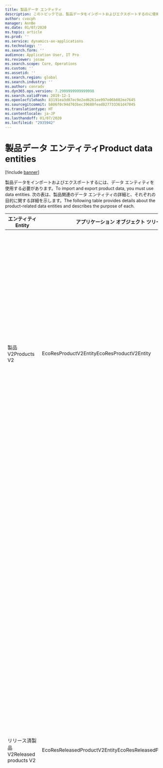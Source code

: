 ```yaml
---
title: 製品データ エンティティ
description: このトピックでは、製品データをインポートおよびエクスポートするのに使用できる異なるエンティティに関する情報を提供します。
author: cvocph
manager: AnnBe
ms.date: 01/07/2020
ms.topic: article
ms.prod: ''
ms.service: dynamics-ax-applications
ms.technology: ''
ms.search.form: ''
audience: Application User, IT Pro
ms.reviewer: josaw
ms.search.scope: Core, Operations
ms.custom: ''
ms.assetid: ''
ms.search.region: global
ms.search.industry: ''
ms.author: conradv
ms.dyn365.ops.version: 7.2999999999999998
ms.search.validFrom: 2019-12-1
ms.openlocfilehash: 83191ea3d07ec9e2ed6261ee997e06b802ee7645
ms.sourcegitcommit: b806f0c94d703bec39680fead827733361d47045
ms.translationtype: HT
ms.contentlocale: ja-JP
ms.lasthandoff: 01/07/2020
ms.locfileid: "2935942"
---
```

# <a name="product-data-entities"></a><span data-ttu-id="3bbf8-103">製品データ エンティティ</span><span class="sxs-lookup"><span data-stu-id="3bbf8-103">Product data entities</span></span>

[!include [banner](../includes/banner.md)]

<span data-ttu-id="3bbf8-104">製品データをインポートおよびエクスポートするには、データ エンティティを使用する必要があります。</span><span class="sxs-lookup"><span data-stu-id="3bbf8-104">To import and export product data, you must use data entities.</span></span> <span data-ttu-id="3bbf8-105">次の表は、製品関連のデータ エンティティの詳細と、それぞれの目的に関する詳細を示します。</span><span class="sxs-lookup"><span data-stu-id="3bbf8-105">The following table provides details about the product-related data entities and describes the purpose of each.</span></span>

| <span data-ttu-id="3bbf8-106">エンティティ</span><span class="sxs-lookup"><span data-stu-id="3bbf8-106">Entity</span></span> | <span data-ttu-id="3bbf8-107">アプリケーション オブジェクト ツリー (AOT) 名 (型)</span><span class="sxs-lookup"><span data-stu-id="3bbf8-107">Application Object Tree (AOT) name (type)</span></span> | <span data-ttu-id="3bbf8-108">摘要</span><span class="sxs-lookup"><span data-stu-id="3bbf8-108">Notes</span></span> |
|--------|-------------------------------------------|-------|
| <span data-ttu-id="3bbf8-109">製品 V2</span><span class="sxs-lookup"><span data-stu-id="3bbf8-109">Products V2</span></span> | <span data-ttu-id="3bbf8-110">EcoResProductV2Entity</span><span class="sxs-lookup"><span data-stu-id="3bbf8-110">EcoResProductV2Entity</span></span> | <span data-ttu-id="3bbf8-111">このエンティティは、共有製品 (特徴的製品と製品マスター) をインポートおよびエクスポートするのに使用されます。</span><span class="sxs-lookup"><span data-stu-id="3bbf8-111">This entity is used to import and export shared products-distinct products and product masters.</span></span> <span data-ttu-id="3bbf8-112">更新が可能になります。</span><span class="sxs-lookup"><span data-stu-id="3bbf8-112">It allows for updates.</span></span> <span data-ttu-id="3bbf8-113">セット ベースの SQL 操作をサポートしていません。</span><span class="sxs-lookup"><span data-stu-id="3bbf8-113">It doesn't support set-based SQL operations.</span></span> <span data-ttu-id="3bbf8-114">データ プロトコル (OData) を開くに対して有効になっています。</span><span class="sxs-lookup"><span data-stu-id="3bbf8-114">It's enabled for Open Data Protocol (OData).</span></span> |
| <span data-ttu-id="3bbf8-115">リリース済製品 V2</span><span class="sxs-lookup"><span data-stu-id="3bbf8-115">Released products V2</span></span> | <span data-ttu-id="3bbf8-116">EcoResReleasedProductV2Entity</span><span class="sxs-lookup"><span data-stu-id="3bbf8-116">EcoResReleasedProductV2Entity</span></span> | <span data-ttu-id="3bbf8-117">このエンティティは、リリース済製品 (特徴的製品と製品マスター) をインポートおよびエクスポートするのに使用されます。</span><span class="sxs-lookup"><span data-stu-id="3bbf8-117">This entity is used to import and export released products-distinct products and product masters.</span></span> <span data-ttu-id="3bbf8-118">更新が可能になります。</span><span class="sxs-lookup"><span data-stu-id="3bbf8-118">It allows for updates.</span></span> <span data-ttu-id="3bbf8-119">共有製品が既に作成されている必要があります。</span><span class="sxs-lookup"><span data-stu-id="3bbf8-119">It requires that the shared product already be created.</span></span> <span data-ttu-id="3bbf8-120">新しいリリース済製品をインポートする場合、共有製品がリリースされます。</span><span class="sxs-lookup"><span data-stu-id="3bbf8-120">When a new released product is imported, a release of the shared product occurs.</span></span> <span data-ttu-id="3bbf8-121">リリース済製品マスターおよびリリース済特徴的バリアントをインポートおよびエクスポートするのに使用できる個別のエンティティもあります。</span><span class="sxs-lookup"><span data-stu-id="3bbf8-121">There are also separate entities that can be used to import and export released product masters and released distinct variants.</span></span> <span data-ttu-id="3bbf8-122">このエンティティは、セット ベースの SQL 操作または削除操作をサポートしていません。</span><span class="sxs-lookup"><span data-stu-id="3bbf8-122">This entity doesn't support set-based SQL operations or delete operations.</span></span> <span data-ttu-id="3bbf8-123">OData に対して有効になっています。</span><span class="sxs-lookup"><span data-stu-id="3bbf8-123">It's enabled for OData.</span></span> |
| <span data-ttu-id="3bbf8-124">リリース済製品の作成 V2</span><span class="sxs-lookup"><span data-stu-id="3bbf8-124">Released product creation V2</span></span> | <span data-ttu-id="3bbf8-125">EcoResReleasedProductCreationV2Entity</span><span class="sxs-lookup"><span data-stu-id="3bbf8-125">EcoResReleasedProductCreationV2Entity</span></span> | <span data-ttu-id="3bbf8-126">このエンティティは、共有製品とリリース済製品を 1 つのステップでインポートするのに使用されます。</span><span class="sxs-lookup"><span data-stu-id="3bbf8-126">This entity is used to import shared products and released products in one step.</span></span> <span data-ttu-id="3bbf8-127">エクスポートはサポートされていますが、エンティティの目的は製品の作成であるため、これを使用しないようお勧めします。</span><span class="sxs-lookup"><span data-stu-id="3bbf8-127">Although it supports exports, that use isn't recommended, because the purpose of the entity is product creation.</span></span> <span data-ttu-id="3bbf8-128">更新はサポートされていません。</span><span class="sxs-lookup"><span data-stu-id="3bbf8-128">It doesn't support updates.</span></span> <span data-ttu-id="3bbf8-129">一部のフィールド (製品作成ダイアログ ボックスで使用できるフィールド) のセットはサポートされます。</span><span class="sxs-lookup"><span data-stu-id="3bbf8-129">It supports a limited set of fields (fields that are available in the product creation dialog box).</span></span> <span data-ttu-id="3bbf8-130">セット ベースの SQL 操作をサポートしていません。</span><span class="sxs-lookup"><span data-stu-id="3bbf8-130">It doesn't support set-based SQL operations.</span></span> <span data-ttu-id="3bbf8-131">OData を通じて公開されることはありません。</span><span class="sxs-lookup"><span data-stu-id="3bbf8-131">It isn't exposed through OData.</span></span> |
| <span data-ttu-id="3bbf8-132">製品バリアント</span><span class="sxs-lookup"><span data-stu-id="3bbf8-132">Product variants</span></span> | <span data-ttu-id="3bbf8-133">EcoResProductVariantEntity</span><span class="sxs-lookup"><span data-stu-id="3bbf8-133">EcoResProductVariantEntity</span></span> | <span data-ttu-id="3bbf8-134">このエンティティは、共有製品バリアントをインポートおよびエクスポートするのに使用されます。</span><span class="sxs-lookup"><span data-stu-id="3bbf8-134">This entity is used to import and export shared product variants.</span></span> <span data-ttu-id="3bbf8-135">更新が可能になります。</span><span class="sxs-lookup"><span data-stu-id="3bbf8-135">It allows for updates.</span></span> <span data-ttu-id="3bbf8-136">分析コード値が既に作成されている必要があります。</span><span class="sxs-lookup"><span data-stu-id="3bbf8-136">It requires that dimension values already be created.</span></span> <span data-ttu-id="3bbf8-137">統合キーは、製品マスターと製品分析コードです。</span><span class="sxs-lookup"><span data-stu-id="3bbf8-137">The integration key is the product master plus product dimensions.</span></span> <span data-ttu-id="3bbf8-138">このエンティティはセット ベースの SQL 操作をサポートしていません。</span><span class="sxs-lookup"><span data-stu-id="3bbf8-138">This entity doesn't support set-based SQL operations.</span></span> <span data-ttu-id="3bbf8-139">OData に対して有効になっています。</span><span class="sxs-lookup"><span data-stu-id="3bbf8-139">It's enabled for OData.</span></span> <span data-ttu-id="3bbf8-140">削除操作はサポートされます。</span><span class="sxs-lookup"><span data-stu-id="3bbf8-140">It supports delete operations.</span></span> <span data-ttu-id="3bbf8-141">新しい製品分析コードの追加を使用して拡張することはできません。</span><span class="sxs-lookup"><span data-stu-id="3bbf8-141">It can't be extended through the addition of new product dimensions.</span></span> |
| <span data-ttu-id="3bbf8-142">製品番号 ID 別製品バリアント</span><span class="sxs-lookup"><span data-stu-id="3bbf8-142">Product variants by product number identification</span></span> | <span data-ttu-id="3bbf8-143">EcoResProductNumberIdentifiedProductVariantEntity</span><span class="sxs-lookup"><span data-stu-id="3bbf8-143">EcoResProductNumberIdentifiedProductVariantEntity</span></span> | <span data-ttu-id="3bbf8-144">このエンティティは、共有製品バリアントをインポートおよびエクスポートするのに使用されます。</span><span class="sxs-lookup"><span data-stu-id="3bbf8-144">This entity is used to import and export shared product variants.</span></span> <span data-ttu-id="3bbf8-145">更新が可能になります。</span><span class="sxs-lookup"><span data-stu-id="3bbf8-145">It allows for updates.</span></span> <span data-ttu-id="3bbf8-146">分析コード値が既に作成されている必要があります。</span><span class="sxs-lookup"><span data-stu-id="3bbf8-146">It requires that dimension values already be created.</span></span> <span data-ttu-id="3bbf8-147">統合キーは製品番号 (一方、**製品バリアント** エンティティの統合キーは、製品マスターと製品分析コードです) となります。</span><span class="sxs-lookup"><span data-stu-id="3bbf8-147">The integration key is the product number (whereas the integration key for the **Product variants** entity is the product master plus product dimensions).</span></span> |
| <span data-ttu-id="3bbf8-148">リリース済製品バリアント</span><span class="sxs-lookup"><span data-stu-id="3bbf8-148">Released product variants</span></span> | <span data-ttu-id="3bbf8-149">EcoResReleasedProductVariantEntity</span><span class="sxs-lookup"><span data-stu-id="3bbf8-149">EcoResReleasedProductVariantEntity</span></span> | <span data-ttu-id="3bbf8-150">このエンティティは、リリース済製品バリアントをインポートおよびエクスポートするのに使用されます。</span><span class="sxs-lookup"><span data-stu-id="3bbf8-150">This entity is used to import and export released product variants.</span></span> <span data-ttu-id="3bbf8-151">更新が可能になります。</span><span class="sxs-lookup"><span data-stu-id="3bbf8-151">It allows for updates.</span></span> <span data-ttu-id="3bbf8-152">共有製品バリアントが既に作成されている必要があります。</span><span class="sxs-lookup"><span data-stu-id="3bbf8-152">It requires that shared product variants already be created.</span></span> <span data-ttu-id="3bbf8-153">新しいリリース済製品バリアントをインポートする場合、共有製品バリアントがリリースされます。</span><span class="sxs-lookup"><span data-stu-id="3bbf8-153">When a new released product variant is imported, a release of the shared product variant occurs.</span></span> <span data-ttu-id="3bbf8-154">このエンティティはセット ベースの SQL 操作をサポートしていません。</span><span class="sxs-lookup"><span data-stu-id="3bbf8-154">This entity doesn't support set-based SQL operations.</span></span> <span data-ttu-id="3bbf8-155">OData に対して有効になっています。</span><span class="sxs-lookup"><span data-stu-id="3bbf8-155">It's enabled for OData.</span></span> <span data-ttu-id="3bbf8-156">削除操作はサポートされていますが、現在のプラットフォームのバグが原因で、この使用によるデータの破損が生じています。</span><span class="sxs-lookup"><span data-stu-id="3bbf8-156">Although it supports delete operations, that use currently causes data corruption because of a bug in the current platform.</span></span> <span data-ttu-id="3bbf8-157">このエンティティは新しい製品分析コードの追加を使用して拡張することはできません。</span><span class="sxs-lookup"><span data-stu-id="3bbf8-157">This entity can't be extended through the addition of new product dimensions.</span></span> |
| <span data-ttu-id="3bbf8-158">製品番号 ID 別リリース済製品バリアント</span><span class="sxs-lookup"><span data-stu-id="3bbf8-158">Released product variants by product number identification</span></span> | <span data-ttu-id="3bbf8-159">EcoResProductNumberIdentifiedReleasedProductVariantEntity</span><span class="sxs-lookup"><span data-stu-id="3bbf8-159">EcoResProductNumberIdentifiedReleasedProductVariantEntity</span></span> | <span data-ttu-id="3bbf8-160">このエンティティは**リリース済製品バリアント** エンティティに似ていますが、統合キーは製品マスターと製品分析コードの代わりに製品番号となります。</span><span class="sxs-lookup"><span data-stu-id="3bbf8-160">This entity resembles the **Released product variants** entity, but the integration key is the product number instead of the product master plus product dimensions.</span></span> <span data-ttu-id="3bbf8-161">新しい製品分析コードの追加を使用して拡張することができます。</span><span class="sxs-lookup"><span data-stu-id="3bbf8-161">It can be extended through the addition of new product dimensions.</span></span> |
| <span data-ttu-id="3bbf8-162">販売可能なリリース済製品</span><span class="sxs-lookup"><span data-stu-id="3bbf8-162">Sellable released products</span></span> | <span data-ttu-id="3bbf8-163">EcoResSellableReleasedProductEntity</span><span class="sxs-lookup"><span data-stu-id="3bbf8-163">EcoResSellableReleasedProductEntity</span></span> | <span data-ttu-id="3bbf8-164">このエンティティは、販売可能な製品のみをエクスポートするのに使用されます。</span><span class="sxs-lookup"><span data-stu-id="3bbf8-164">This entity is used to export only sellable products.</span></span> <span data-ttu-id="3bbf8-165">販売可能な製品には、販売注文で使用する必要のある情報があります。</span><span class="sxs-lookup"><span data-stu-id="3bbf8-165">Sellable products are products that have the information that they require in order to be used in a sales order.</span></span> <span data-ttu-id="3bbf8-166">**リリース済製品**ページで**検証**機能を使用して製品を検証する場合も、同じルールが適用されます。</span><span class="sxs-lookup"><span data-stu-id="3bbf8-166">The same rules apply when a product is validated by using the **Validate** function on the **Released products** page.</span></span> |
| <span data-ttu-id="3bbf8-167">リリース済特徴的製品 V2</span><span class="sxs-lookup"><span data-stu-id="3bbf8-167">Released Distinct products V2</span></span> | <span data-ttu-id="3bbf8-168">EcoResDistinctProductV2Entity</span><span class="sxs-lookup"><span data-stu-id="3bbf8-168">EcoResDistinctProductV2Entity</span></span> | <span data-ttu-id="3bbf8-169">このエンティティは、特徴的製品をエクスポートするのに使用されます。</span><span class="sxs-lookup"><span data-stu-id="3bbf8-169">This entity is used to export distinct products.</span></span> <span data-ttu-id="3bbf8-170">これらの特徴的製品は、製品、サブタイプ製品、および製品バリアントである場合があります。</span><span class="sxs-lookup"><span data-stu-id="3bbf8-170">Those distinct products can be products, subtype products, and product variants.</span></span> |
| <span data-ttu-id="3bbf8-171">リリース済製品マスター V2</span><span class="sxs-lookup"><span data-stu-id="3bbf8-171">Released products masters V2</span></span> | <span data-ttu-id="3bbf8-172">EcoResProductMasterV2Entity</span><span class="sxs-lookup"><span data-stu-id="3bbf8-172">EcoResProductMasterV2Entity</span></span> | <span data-ttu-id="3bbf8-173">このエンティティは、製品マスターをインポートおよびエクスポートするのに使用されます。</span><span class="sxs-lookup"><span data-stu-id="3bbf8-173">This entity is used to import and export product masters.</span></span> <span data-ttu-id="3bbf8-174">データ管理には有効ではありません。</span><span class="sxs-lookup"><span data-stu-id="3bbf8-174">It isn't enabled for data management.</span></span> |
| <span data-ttu-id="3bbf8-175">品目 - バーコード</span><span class="sxs-lookup"><span data-stu-id="3bbf8-175">Item - bar code</span></span> | <span data-ttu-id="3bbf8-176">EcoResProductBarcodeEntity</span><span class="sxs-lookup"><span data-stu-id="3bbf8-176">EcoResProductBarcodeEntity</span></span> | <span data-ttu-id="3bbf8-177">このエンティティは、製品およびバーコードをエクスポートするのに使用されます。</span><span class="sxs-lookup"><span data-stu-id="3bbf8-177">This entity is used to export products and bar codes.</span></span> |
| <span data-ttu-id="3bbf8-178">製品ライフサイクル状態</span><span class="sxs-lookup"><span data-stu-id="3bbf8-178">Product lifecycle states</span></span> | <span data-ttu-id="3bbf8-179">EcoResProductLifecycleSateEntity</span><span class="sxs-lookup"><span data-stu-id="3bbf8-179">EcoResProductLifecycleSateEntity</span></span> | <span data-ttu-id="3bbf8-180">このエンティティは、製品に割り当てることができるさまざまな製品ライフサイクルの状態をインポートおよびエクスポートするのに使用されます。</span><span class="sxs-lookup"><span data-stu-id="3bbf8-180">This entity is used to import and export the different product lifecycle states that can be assigned to a product.</span></span> |

> [!NOTE]
> <span data-ttu-id="3bbf8-181">**リリース済製品 V2** データ エンティティを使用して製品をシステムにインポートできるのは、共有製品が既に作成されている場合のみです。</span><span class="sxs-lookup"><span data-stu-id="3bbf8-181">You can use the **Released Products V2** data entity to import products into the system only if the shared product has already been created.</span></span> <span data-ttu-id="3bbf8-182">それ以外の場合は、システムに製品をインポートするために、**製品の作成**データ エンティティを使用する必要があります。</span><span class="sxs-lookup"><span data-stu-id="3bbf8-182">Otherwise, to import products into the system, you must use the **Product creation** data entity.</span></span>
